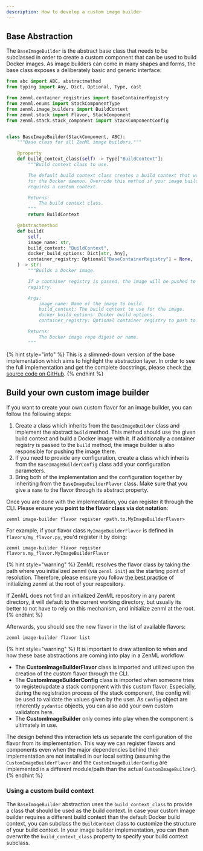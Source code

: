 ```yaml
---
description: How to develop a custom image builder
---
```


## Base Abstraction

The `BaseImageBuilder` is the abstract base class that needs to be subclassed 
in order to create a custom component that can be used to build Docker images.
As image builders can come in many shapes and forms, the base class exposes a 
deliberately basic and generic interface:

```python
from abc import ABC, abstractmethod
from typing import Any, Dict, Optional, Type, cast

from zenml.container_registries import BaseContainerRegistry
from zenml.enums import StackComponentType
from zenml.image_builders import BuildContext
from zenml.stack import Flavor, StackComponent
from zenml.stack.stack_component import StackComponentConfig


class BaseImageBuilder(StackComponent, ABC):
    """Base class for all ZenML image builders."""

    @property
    def build_context_class(self) -> Type["BuildContext"]:
        """Build context class to use.

        The default build context class creates a build context that works
        for the Docker daemon. Override this method if your image builder
        requires a custom context.

        Returns:
            The build context class.
        """
        return BuildContext

    @abstractmethod
    def build(
        self,
        image_name: str,
        build_context: "BuildContext",
        docker_build_options: Dict[str, Any],
        container_registry: Optional["BaseContainerRegistry"] = None,
    ) -> str:
        """Builds a Docker image.

        If a container registry is passed, the image will be pushed to that
        registry.

        Args:
            image_name: Name of the image to build.
            build_context: The build context to use for the image.
            docker_build_options: Docker build options.
            container_registry: Optional container registry to push to.

        Returns:
            The Docker image repo digest or name.
        """
```

{% hint style="info" %}
This is a slimmed-down version of the base implementation which aims to 
highlight the abstraction layer. In order to see the full implementation 
and get the complete docstrings, please check [the source code on GitHub](https://github.com/zenml-io/zenml/blob/main/src/zenml/image_builders/base_image_builder.py).
{% endhint %}

## Build your own custom image builder

If you want to create your own custom flavor for an image builder, you can 
follow the following steps:

1. Create a class which inherits from the `BaseImageBuilder` class and 
implement the abstract `build` method. This method should use the given build
context and build a Docker image with it. If additionally a container registry
is passed to the `build` method, the image builder is also responsible for
pushing the image there.
2. If you need to provide any configuration, create a class which inherits 
from the `BaseImageBuilderConfig` class add your configuration parameters.
3. Bring both of the implementation and the configuration together by inheriting
from the `BaseImageBuilderFlavor` class. Make sure that you give a `name`
to the flavor through its abstract property.

Once you are done with the implementation, you can register it through the CLI.
Please ensure you **point to the flavor class via dot notation**: 

```shell
zenml image-builder flavor register <path.to.MyImageBuilderFlavor>
```

For example, if your flavor class `MyImageBuilderFlavor` is defined in `flavors/my_flavor.py`,
you'd register it by doing:

```shell
zenml image-builder flavor register flavors.my_flavor.MyImageBuilderFlavor
```

{% hint style="warning" %}
ZenML resolves the flavor class by taking the path where you initialized zenml
(via `zenml init`) as the starting point of resolution. Therefore, please ensure
you follow [the best practice](../../guidelines/best-practices.md) of initializing
zenml at the root of your respository.

If ZenML does not find an initialized ZenML repository in any parent directory, it
will default to the current working directory, but usually its better to not have to
rely on this mechanism, and initialize zenml at the root.
{% endhint %}

Afterwards, you should see the new flavor in the list of available flavors:

```shell
zenml image-builder flavor list
```

{% hint style="warning" %}
It is important to draw attention to when and how these base abstractions are 
coming into play in a ZenML workflow.

- The **CustomImageBuilderFlavor** class is imported and utilized upon the 
creation of the custom flavor through the CLI.
- The **CustomImageBuilderConfig** class is imported when someone tries to 
register/update a stack component with this custom flavor. Especially, 
during the registration process of the stack component, the config will be used 
to validate the values given by the user. As `Config` object are inherently 
`pydantic` objects, you can also add your own custom validators here.
- The **CustomImageBuilder** only comes into play when the component is 
ultimately in use. 

The design behind this interaction lets us separate the configuration of the 
flavor from its implementation. This way we can register flavors and components 
even when the major dependencies behind their implementation are not installed
in our local setting (assuming the `CustomImageBuilderFlavor` and the 
`CustomImageBuilderConfig` are implemented in a different module/path than
the actual `CustomImageBuilder`).
{% endhint %}


### Using a custom build context

The `BaseImageBuilder` abstraction uses the `build_context_class` to provide a class
that should be used as the build context. In case your custom image builder requires
a different build context than the default Docker build context, you can subclass
the `BuildContext` class to customize the structure of your build context. In your 
image builder implementation, you can then overwrite the `build_context_class` property
to specify your build context subclass.
